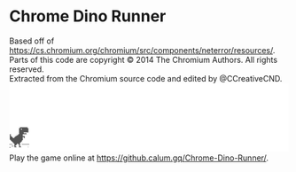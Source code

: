 # Chrome Dino Runner
Based off of https://cs.chromium.org/chromium/src/components/neterror/resources/.
<br>
Parts of this code are copyright © 2014 The Chromium Authors. All rights reserved.
<br>
Extracted from the Chromium source code and edited by @CCreativeCND.
<br>
![Screenshot](assets/screenshot.gif)
<br>
Play the game online at https://github.calum.gq/Chrome-Dino-Runner/.
